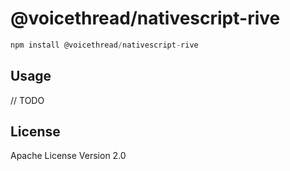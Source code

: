 # @voicethread/nativescript-rive

```javascript
npm install @voicethread/nativescript-rive
```

## Usage

// TODO

## License

Apache License Version 2.0
